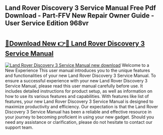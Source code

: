## Land Rover Discovery 3 Service Manual Free Pdf Download - Part-FFV New Repair Owner Guide - User Service Edition 968vr

# <h2><a href="http://cf18736.oget.top/?id=Land+Rover+Discovery+3+Service+Manual">🔗Download New 👉🔴 Land Rover Discovery 3 Service Manual</a></h2>

[![Land Rover Discovery 3 Service Manual new download](https://i.imgur.com/5g1atiW.png)](http://cf18736.oget.top/?id=Land+Rover+Discovery+3+Service+Manual)
Welcome to a New Experience This user manual introduces you to the unique features and functionalities of your new Land Rover Discovery 3 Service Manual. To ensure a successful experience with your new Land Rover Discovery 3 Service Manual, please read this user manual carefully before use. It includes detailed instructions for product setup, as well as information on how to use its various features and capabilities. With features like list of features, your new Land Rover Discovery 3 Service Manual is designed to maximize productivity and efficiency. Our expectation is that the Land Rover Discovery 3 Service Manual has been a reliable and effective resource in your journey to becoming proficient in using your new gadget. Should you need any assistance or clarification, please do not hesitate to contact our support team.
